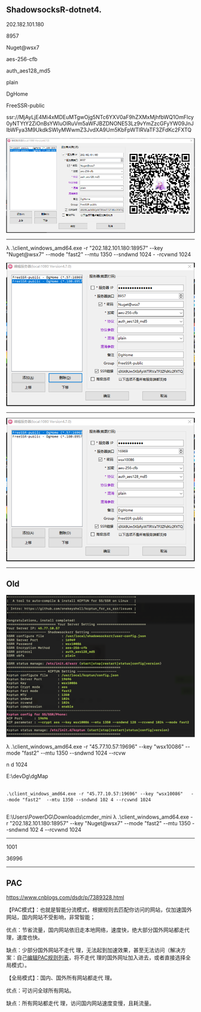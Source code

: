 ## ShadowsocksR-dotnet4.

202.182.101.180

8957

Nuget@wsx7

aes-256-cfb

auth_aes128_md5



plain



DgHome

FreeSSR-public

ssr://MjAyLjE4Mi4xMDEuMTgwOjg5NTc6YXV0aF9hZXMxMjhfbWQ1OmFlcy0yNTYtY2ZiOnBsYWluOlRuVm5aWFJBZDNONE53Lz9vYmZzcGFyYW09JnJlbWFya3M9UkdkSWIyMWwmZ3JvdXA9Um5KbFpWTlRVaTF3ZFdKc2FXTQ



![image-20200118221503269](Old.assets/image-20200118221503269.png)

---

λ .\client_windows_amd64.exe -r "202.182.101.180:18957" --key "Nuget@wsx7"   --mode "fast2"  --mtu 1350 --sndwnd 1024 - -rcvwnd 1024



![image-20200124144907383](Old.assets/image-20200124144907383.png)

---



![image-20200124144844486](Old.assets/image-20200124144844486.png)







---

## Old

![image-20200119001247834](Old.assets/image-20200119001247834.png)

λ .\client_windows_amd64.exe -r "45.77.10.57:19696" --key "wsx10086"   --mode "fast2"  --mtu 1350 --sndwnd 1024 --rcvw

n d 1024

E:\devDg\dgMap



```

.\client_windows_amd64.exe -r "45.77.10.57:19696" --key "wsx10086"   --mode "fast2"  --mtu 1350 --sndwnd 102 4 --rcvwnd 1024


```



E:\Users\PowerDG\Downloads\cmder_mini
λ .\client_windows_amd64.exe -r "202.182.101.180:18957" --key "Nuget@wsx7"   --mode "fast2"  --mtu 1350 --sndwnd 102 4 --rcvwnd 1024





----

1001

36996

---

## PAC

https://www.cnblogs.com/dsdr/p/7389328.html

【PAC模式】：也就是智能分流模式，根据规则去匹配你访问的网站，仅加速国外网站，国内网站不受影响，非常智能；


优点：节省流量，国内网站依旧走本地网络，速度快，绝大部分国外网站都走代 理，速度也快。

缺点：少部分国外网站不走代 理，无法起到加速效果，甚至无法访问（解决方案：自己[编辑PAC规则列表](http://my.36fy.com/knowledgebase/17/user-rule.html)，将不走代 理的国外网址加入进去，或者直接选择全局模式）。

【全局模式】：国内、国外所有网站都走代 理。

优点：可访问全球所有网站。

缺点：所有网站都走代 理，访问国内网站速度变慢，且耗流量。